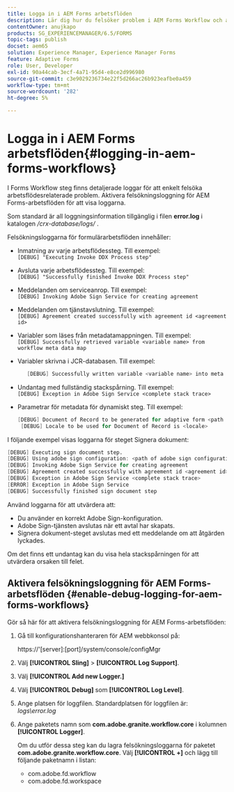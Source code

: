 ```yaml
---
title: Logga in i AEM Forms arbetsflöden
description: Lär dig hur du felsöker problem i AEM Forms Workflow och aktiverar felsökningsloggning för AEM Forms-arbetsflöden för att visa loggarna.
contentOwner: anujkapo
products: SG_EXPERIENCEMANAGER/6.5/FORMS
topic-tags: publish
docset: aem65
solution: Experience Manager, Experience Manager Forms
feature: Adaptive Forms
role: User, Developer
exl-id: 90a44cab-3ecf-4a71-95d4-e8ce2d996980
source-git-commit: c3e9029236734e22f5d266ac26b923eafbe0a459
workflow-type: tm+mt
source-wordcount: '282'
ht-degree: 5%

---
```


# Logga in i AEM Forms arbetsflöden{#logging-in-aem-forms-workflows}

I Forms Workflow steg finns detaljerade loggar för att enkelt felsöka arbetsflödesrelaterade problem. Aktivera felsökningsloggning för AEM Forms-arbetsflöden för att visa loggarna.

Som standard är all loggningsinformation tillgänglig i filen **error.log** i katalogen */crx-database/logs/* .

Felsökningsloggarna för formulärarbetsflöden innehåller:

* Inmatning av varje arbetsflödessteg. Till exempel:\
  `[DEBUG] "Executing Invoke DDX Process step"`

* Avsluta varje arbetsflödessteg. Till exempel:\
  `[DEBUG] "Successfully finished Invoke DDX Process step"`

* Meddelanden om serviceanrop. Till exempel:\
  `[DEBUG] Invoking Adobe Sign Service for creating agreement`

* Meddelanden om tjänstavslutning. Till exempel:\
  `[DEBUG] Agreement created successfully with agreement id <agreement id>`

* Variabler som läses från metadatamappningen. Till exempel:\
  `[DEBUG] Successfully retrieved variable <variable name> from workflow meta data map`

* Variabler skrivna i JCR-databasen. Till exempel:

  ```verilog
     [DEBUG] Successfully written variable <variable name> into meta data node at <JCR path where meta data is being written>
  ```

* Undantag med fullständig stackspårning. Till exempel:\
  `[DEBUG] Exception in Adobe Sign Service <complete stack trace>`

* Parametrar för metadata för dynamiskt steg. Till exempel:

  ```verilog
  [DEBUG] Document of Record to be generated for adaptive form <path of adaptive form>
   [DEBUG] Locale to be used for Document of Record is <locale>
  ```

I följande exempel visas loggarna för steget Signera dokument:

```verilog
[DEBUG] Executing sign document step.
[DEBUG] Using adobe sign configuration: <path of adobe sign configuration>
[DEBUG] Invoking Adobe Sign Service for creating agreement
[DEBUG] Agreement created successfully with agreement id <agreement id>
[DEBUG] Exception in Adobe Sign Service <complete stack trace>
[ERROR] Exception in Adobe Sign Service
[DEBUG] Successfully finished sign document step
```

Använd loggarna för att utvärdera att:

* Du använder en korrekt Adobe Sign-konfiguration.
* Adobe Sign-tjänsten avslutas när ett avtal har skapats.
* Signera dokument-steget avslutas med ett meddelande om att åtgärden lyckades.

Om det finns ett undantag kan du visa hela stackspårningen för att utvärdera orsaken till felet.

## Aktivera felsökningsloggning för AEM Forms-arbetsflöden {#enable-debug-logging-for-aem-forms-workflows}

Gör så här för att aktivera felsökningsloggning för AEM Forms-arbetsflöden:

1. Gå till konfigurationshanteraren för AEM webbkonsol på:

   https://&#39;[server]:[port]/system/console/configMgr

1. Välj **[!UICONTROL Sling]** > **[!UICONTROL Log Support]**.
1. Välj **[!UICONTROL Add new Logger.]**
1. Välj **[!UICONTROL Debug]** som **[!UICONTROL Log Level]**.
1. Ange platsen för loggfilen. Standardplatsen för loggfilen är: *logs\error.log*
1. Ange paketets namn som **com.adobe.granite.workflow.core** i kolumnen **[!UICONTROL Logger]**.

   Om du utför dessa steg kan du lagra felsökningsloggarna för paketet **com.adobe.granite.workflow.core**. Välj **[!UICONTROL +]** och lägg till följande paketnamn i listan:

   * com.adobe.fd.workflow
   * com.adobe.fd.workspace
